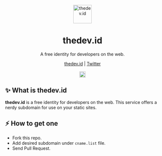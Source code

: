 <p align="center">
  <a href="https://thedev.id">
    <img src="https://cdn.statically.io/img/upset.dev/w=60/img/black.png" alt="thedev.id" height="60"/>
  </a>
</p>

<h1 align="center">thedev.id</h1>

<p align="center">A free identity for developers on the web.</p>

<p align="center">
  <a href="https://thedev.id">thedev.id</a> |
  <a href="https://twitter.com/fransallen">Twitter</a>
  <br /><br />
	<a href="https://github.com/fransallen/thedev.id/contributors">
    <img src="https://img.shields.io/github/contributors/fransallen/thedev.id?color=brightgreen" alt="Contributors" height="20"/>
  </a>
</p>

## :sparkles: What is thedev.id

**thedev.id** is a free identity for developers on the web. This service offers a nerdy subdomain for use on your static sites.

## :zap: How to get one

- Fork this repo.
- Add desired subdomain under `cname.list` file.
- Send Pull Request.